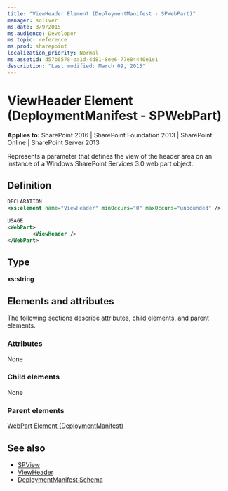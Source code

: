 ```yaml
---
title: "ViewHeader Element (DeploymentManifest - SPWebPart)"
manager: soliver
ms.date: 3/9/2015
ms.audience: Developer
ms.topic: reference
ms.prod: sharepoint
localization_priority: Normal
ms.assetid: d57b6578-ea1d-4d81-8ee6-77e84440e1e1
description: "Last modified: March 09, 2015"
---
```


# ViewHeader Element (DeploymentManifest - SPWebPart)

**Applies to:** SharePoint 2016 | SharePoint Foundation 2013 | SharePoint Online | SharePoint Server 2013 
  
Represents a parameter that defines the view of the header area on an instance of a Windows SharePoint Services 3.0 web part object.

## Definition

```XML
DECLARATION
<xs:element name="ViewHeader" minOccurs="0" maxOccurs="unbounded" />

USAGE
<WebPart>
        <ViewHeader />
</WebPart>

```

## Type

**xs:string**
  
## Elements and attributes

The following sections describe attributes, child elements, and parent elements.

### Attributes

None
   
### Child elements

None
   
### Parent elements

[WebPart Element (DeploymentManifest)](webpart-element-deploymentmanifest.md)
   
## See also

- [SPView](https://msdn.microsoft.com/library/Microsoft.SharePoint.SPView.aspx)
- [ViewHeader](https://msdn.microsoft.com/library/Microsoft.SharePoint.SPView.ViewHeader.aspx)
- [DeploymentManifest Schema](deploymentmanifest-schema.md)

